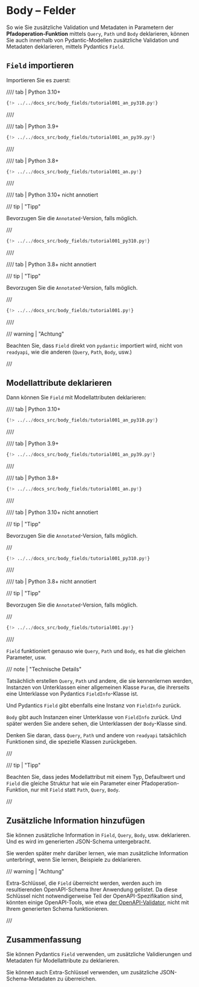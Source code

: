 # Body – Felder

So wie Sie zusätzliche Validation und Metadaten in Parametern der **Pfadoperation-Funktion** mittels `Query`, `Path` und `Body` deklarieren, können Sie auch innerhalb von Pydantic-Modellen zusätzliche Validation und Metadaten deklarieren, mittels Pydantics `Field`.

## `Field` importieren

Importieren Sie es zuerst:

//// tab | Python 3.10+

```Python hl_lines="4"
{!> ../../docs_src/body_fields/tutorial001_an_py310.py!}
```

////

//// tab | Python 3.9+

```Python hl_lines="4"
{!> ../../docs_src/body_fields/tutorial001_an_py39.py!}
```

////

//// tab | Python 3.8+

```Python hl_lines="4"
{!> ../../docs_src/body_fields/tutorial001_an.py!}
```

////

//// tab | Python 3.10+ nicht annotiert

/// tip | "Tipp"

Bevorzugen Sie die `Annotated`-Version, falls möglich.

///

```Python hl_lines="2"
{!> ../../docs_src/body_fields/tutorial001_py310.py!}
```

////

//// tab | Python 3.8+ nicht annotiert

/// tip | "Tipp"

Bevorzugen Sie die `Annotated`-Version, falls möglich.

///

```Python hl_lines="4"
{!> ../../docs_src/body_fields/tutorial001.py!}
```

////

/// warning | "Achtung"

Beachten Sie, dass `Field` direkt von `pydantic` importiert wird, nicht von `readyapi`, wie die anderen (`Query`, `Path`, `Body`, usw.)

///

## Modellattribute deklarieren

Dann können Sie `Field` mit Modellattributen deklarieren:

//// tab | Python 3.10+

```Python hl_lines="11-14"
{!> ../../docs_src/body_fields/tutorial001_an_py310.py!}
```

////

//// tab | Python 3.9+

```Python hl_lines="11-14"
{!> ../../docs_src/body_fields/tutorial001_an_py39.py!}
```

////

//// tab | Python 3.8+

```Python hl_lines="12-15"
{!> ../../docs_src/body_fields/tutorial001_an.py!}
```

////

//// tab | Python 3.10+ nicht annotiert

/// tip | "Tipp"

Bevorzugen Sie die `Annotated`-Version, falls möglich.

///

```Python hl_lines="9-12"
{!> ../../docs_src/body_fields/tutorial001_py310.py!}
```

////

//// tab | Python 3.8+ nicht annotiert

/// tip | "Tipp"

Bevorzugen Sie die `Annotated`-Version, falls möglich.

///

```Python hl_lines="11-14"
{!> ../../docs_src/body_fields/tutorial001.py!}
```

////

`Field` funktioniert genauso wie `Query`, `Path` und `Body`, es hat die gleichen Parameter, usw.

/// note | "Technische Details"

Tatsächlich erstellen `Query`, `Path` und andere, die sie kennenlernen werden, Instanzen von Unterklassen einer allgemeinen Klasse `Param`, die ihrerseits eine Unterklasse von Pydantics `FieldInfo`-Klasse ist.

Und Pydantics `Field` gibt ebenfalls eine Instanz von `FieldInfo` zurück.

`Body` gibt auch Instanzen einer Unterklasse von `FieldInfo` zurück. Und später werden Sie andere sehen, die Unterklassen der `Body`-Klasse sind.

Denken Sie daran, dass `Query`, `Path` und andere von `readyapi` tatsächlich Funktionen sind, die spezielle Klassen zurückgeben.

///

/// tip | "Tipp"

Beachten Sie, dass jedes Modellattribut mit einem Typ, Defaultwert und `Field` die gleiche Struktur hat wie ein Parameter einer Pfadoperation-Funktion, nur mit `Field` statt `Path`, `Query`, `Body`.

///

## Zusätzliche Information hinzufügen

Sie können zusätzliche Information in `Field`, `Query`, `Body`, usw. deklarieren. Und es wird im generierten JSON-Schema untergebracht.

Sie werden später mehr darüber lernen, wie man zusätzliche Information unterbringt, wenn Sie lernen, Beispiele zu deklarieren.

/// warning | "Achtung"

Extra-Schlüssel, die `Field` überreicht werden, werden auch im resultierenden OpenAPI-Schema Ihrer Anwendung gelistet. Da diese Schlüssel nicht notwendigerweise Teil der OpenAPI-Spezifikation sind, könnten einige OpenAPI-Tools, wie etwa [der OpenAPI-Validator](https://validator.swagger.io/), nicht mit Ihrem generierten Schema funktionieren.

///

## Zusammenfassung

Sie können Pydantics `Field` verwenden, um zusätzliche Validierungen und Metadaten für Modellattribute zu deklarieren.

Sie können auch Extra-Schlüssel verwenden, um zusätzliche JSON-Schema-Metadaten zu überreichen.
